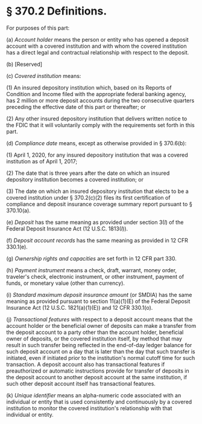 # § 370.2   Definitions.

For purposes of this part:


(a) *Account holder* means the person or entity who has opened a deposit account with a covered institution and with whom the covered institution has a direct legal and contractual relationship with respect to the deposit.


(b) [Reserved]


(c) *Covered institution* means:


(1) An insured depository institution which, based on its Reports of Condition and Income filed with the appropriate federal banking agency, has 2 million or more deposit accounts during the two consecutive quarters preceding the effective date of this part or thereafter; or


(2) Any other insured depository institution that delivers written notice to the FDIC that it will voluntarily comply with the requirements set forth in this part.


(d) *Compliance date* means, except as otherwise provided in § 370.6(b):


(1) April 1, 2020, for any insured depository institution that was a covered institution as of April 1, 2017;


(2) The date that is three years after the date on which an insured depository institution becomes a covered institution; or


(3) The date on which an insured depository institution that elects to be a covered institution under § 370.2(c)(2) files its first certification of compliance and deposit insurance coverage summary report pursuant to § 370.10(a).


(e) *Deposit* has the same meaning as provided under section 3(*l*) of the Federal Deposit Insurance Act (12 U.S.C. 1813(*l*)).


(f) *Deposit account records* has the same meaning as provided in 12 CFR 330.1(e).


(g) *Ownership rights and capacities* are set forth in 12 CFR part 330.


(h) *Payment instrument* means a check, draft, warrant, money order, traveler's check, electronic instrument, or other instrument, payment of funds, or monetary value (other than currency).


(i) *Standard maximum deposit insurance amount* (or SMDIA) has the same meaning as provided pursuant to section 11(a)(1)(E) of the Federal Deposit Insurance Act (12 U.S.C. 1821(a)(1)(E)) and 12 CFR 330.1(o).


(j) *Transactional features* with respect to a deposit account means that the account holder or the beneficial owner of deposits can make a transfer from the deposit account to a party other than the account holder, beneficial owner of deposits, or the covered institution itself, by method that may result in such transfer being reflected in the end-of-day ledger balance for such deposit account on a day that is later than the day that such transfer is initiated, even if initiated prior to the institution's normal cutoff time for such transaction. A deposit account also has transactional features if preauthorized or automatic instructions provide for transfer of deposits in the deposit account to another deposit account at the same institution, if such other deposit account itself has transactional features.


(k) *Unique identifier* means an alpha-numeric code associated with an individual or entity that is used consistently and continuously by a covered institution to monitor the covered institution's relationship with that individual or entity.




